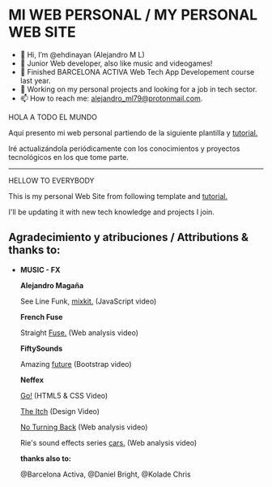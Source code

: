 # MI WEB PERSONAL / MY PERSONAL WEB SITE


- 👋 Hi, I’m @ehdinayan (Alejandro M L)
- 🌱 Junior Web developer, also like music and videogames!
- 💞️ Finished BARCELONA ACTIVA Web Tech App Developement course last year.
- 💞️ Working on my personal projects and looking for a job in tech sector.
- 📫 How to reach me: alejandro_ml79@protonmail.com.



<!---
ehdinayan/ehdinayan is a ✨ special ✨ repository because its `README.md` (this file) appears on your GitHub profile.
You can click the Preview link to take a look at your changes.
--->

HOLA A TODO EL MUNDO

Aquí  presento mi web personal partiendo de la siguiente plantilla y [tutorial.](https://www.freecodecamp.org/news/how-to-build-a-developer-portfolio-website/)

Iré actualizándola periódicamente con los conocimientos y proyectos tecnológicos en los que tome parte.
_____________________________________________________________________
HELLOW TO EVERYBODY

This is my personal Web Site from following template and [tutorial.](https://www.freecodecamp.org/news/how-to-build-a-developer-portfolio-website/)

I'll be updating it with new tech knowledge and projects I join.

## Agradecimiento y atribuciones / Attributions & thanks to:

- **MUSIC - FX**

  **Alejandro Magaña**

  See Line Funk, [mixkit.](https://mixkit.co/) (JavaScript video)

  **French Fuse**

  Straight [Fuse.](https://www.youtube.com/watch?v=6ozdaINBLhQ) (Web analysis video)

  **FiftySounds**

  Amazing [future](https://www.fiftysounds.com/es/musica-libre-de-derechos/ambiente.html) (Bootstrap video)

  **Neffex**

  [Go!](https://www.youtube.com/watch?v=X5cfg26vkOQ) (HTML5 & CSS Video)

  [The Itch](https://www.youtube.com/watch?v=9uYhFfXXtwA)  (Design Video)

  [No Turning Back](https://www.youtube.com/watch?v=WzHyamdBZ2Y)  (Web analysis video)

  Rie's sound effects series [cars.](https://freesound.org/people/Rie-chanThirty/sounds/683896/) (Web analysis video)

  **thanks also to:**

  @Barcelona Activa, @Daniel Bright, @Kolade Chris
